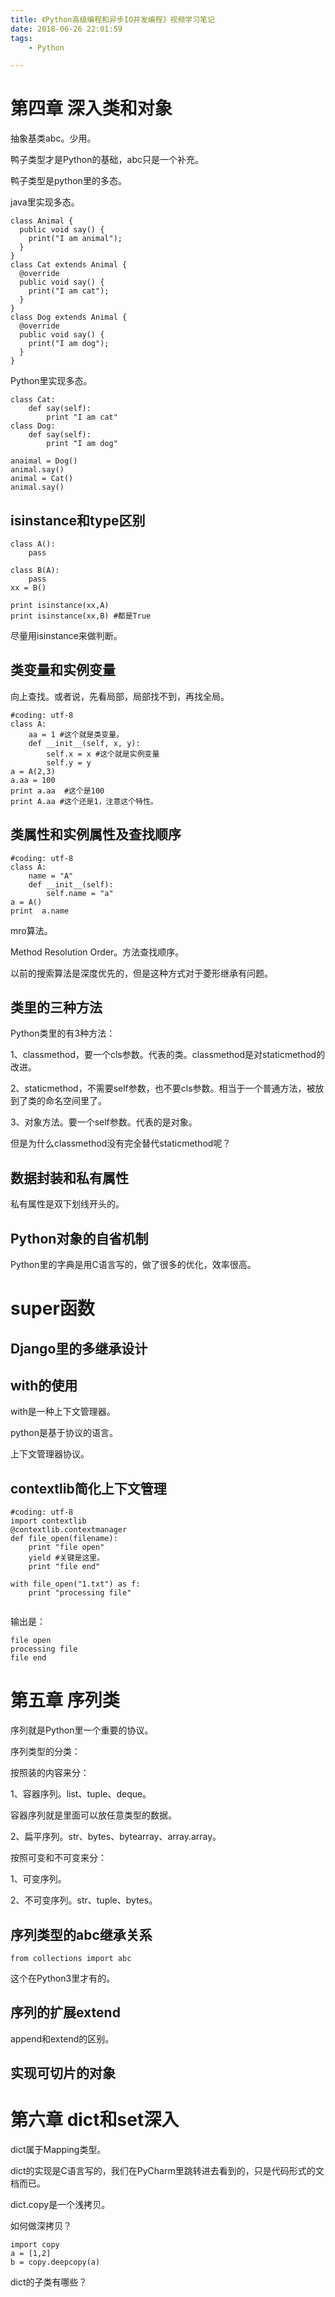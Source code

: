 ```yaml
---
title: 《Python高级编程和异步IO并发编程》视频学习笔记
date: 2018-06-26 22:01:59
tags:
	- Python

---
```




# 第四章 深入类和对象

抽象基类abc。少用。

鸭子类型才是Python的基础，abc只是一个补充。

鸭子类型是python里的多态。

java里实现多态。

```
class Animal {
  public void say() {
    print("I am animal");
  }
}
class Cat extends Animal {
  @override
  public void say() {
    print("I am cat");
  }
}
class Dog extends Animal {
  @override
  public void say() {
    print("I am dog");
  }
}
```

Python里实现多态。

```
class Cat:
	def say(self):
		print "I am cat"
class Dog:
	def say(self):
		print "I am dog"
		
anaimal = Dog()
animal.say()
animal = Cat()
animal.say()
```



##  isinstance和type区别

```
class A():
    pass

class B(A):
    pass
xx = B()

print isinstance(xx,A)
print isinstance(xx,B) #都是True
```

尽量用isinstance来做判断。



## 类变量和实例变量

向上查找。或者说，先看局部，局部找不到，再找全局。

```
#coding: utf-8
class A:
    aa = 1 #这个就是类变量。
    def __init__(self, x, y):
        self.x = x #这个就是实例变量
        self.y = y
a = A(2,3)
a.aa = 100
print a.aa  #这个是100
print A.aa #这个还是1，注意这个特性。
```

## 类属性和实例属性及查找顺序

```
#coding: utf-8
class A:
    name = "A"
    def __init__(self):
        self.name = "a"
a = A()
print  a.name
```



mro算法。

Method Resolution Order。方法查找顺序。

以前的搜索算法是深度优先的，但是这种方式对于菱形继承有问题。

## 类里的三种方法

Python类里的有3种方法：

1、classmethod，要一个cls参数。代表的类。classmethod是对staticmethod的改进。

2、staticmethod，不需要self参数，也不要cls参数。相当于一个普通方法，被放到了类的命名空间里了。

3、对象方法。要一个self参数。代表的是对象。



但是为什么classmethod没有完全替代staticmethod呢？

## 数据封装和私有属性

私有属性是双下划线开头的。

## Python对象的自省机制

Python里的字典是用C语言写的，做了很多的优化，效率很高。

# super函数



## Django里的多继承设计



## with的使用

with是一种上下文管理器。

python是基于协议的语言。

上下文管理器协议。





## contextlib简化上下文管理

```
#coding: utf-8
import contextlib
@contextlib.contextmanager
def file_open(filename):
    print "file open"
    yield #关键是这里。
    print "file end"

with file_open("1.txt") as f:
    print "processing file"
    
```

输出是：

```
file open
processing file
file end
```



# 第五章 序列类

序列就是Python里一个重要的协议。

序列类型的分类：

按照装的内容来分：

1、容器序列。list、tuple、deque。

容器序列就是里面可以放任意类型的数据。

2、扁平序列。str、bytes、bytearray、array.array。

按照可变和不可变来分：

1、可变序列。

2、不可变序列。str、tuple、bytes。

## 序列类型的abc继承关系

```
from collections import abc
```

这个在Python3里才有的。

## 序列的扩展extend

append和extend的区别。

## 实现可切片的对象



# 第六章 dict和set深入

dict属于Mapping类型。



dict的实现是C语言写的，我们在PyCharm里跳转进去看到的，只是代码形式的文档而已。

dict.copy是一个浅拷贝。

如何做深拷贝？

```
import copy
a = [1,2]
b = copy.deepcopy(a)

```



dict的子类有哪些？

